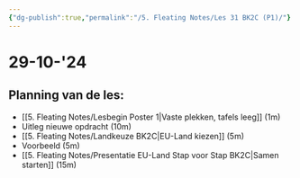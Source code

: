```yaml
---
{"dg-publish":true,"permalink":"/5. Fleating Notes/Les 31 BK2C (P1)/"}
---
```


# 29-10-'24

## Planning van de les:
- [[5. Fleating Notes/Lesbegin Poster 1\|Vaste plekken, tafels leeg]] (1m)
- Uitleg nieuwe opdracht (10m)
- [[5. Fleating Notes/Landkeuze BK2C\|EU-Land kiezen]] (5m)
- Voorbeeld (5m)
- [[5. Fleating Notes/Presentatie EU-Land Stap voor Stap BK2C\|Samen starten]] (15m)